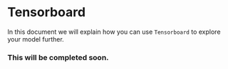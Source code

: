# Tensorboard
In this document we will explain how you can use `Tensorboard` to explore your model further.
 
### This will be completed soon.
 

